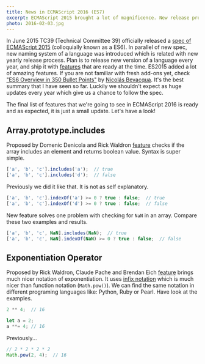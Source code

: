 ```yaml
---
title: News in ECMAScript 2016 (ES7)
excerpt: ECMAScript 2015 brought a lot of magnificence. New release process is going to introduce few small features every year. Have a look what is new in ES2016.
photo: 2016-02-03.jpg
---
```


In June 2015 TC39 (Technical Committee 39) officially released a [spec of ECMAScript 2015](http://www.ecma-international.org/ecma-262/6.0/) (colloquially known as a ES6). In parallel of new spec, new naming system of a language was introduced which is related with new yearly release process. Plan is to release new version of a language every year, and ship it with [features](https://github.com/tc39/ecma262/blob/master/README.md) that are ready at the time. ES2015 added a lot of amazing features. If you are not familiar with fresh add-ons yet, check ["ES6 Overview in 350 Bullet Points"](https://ponyfoo.com/articles/es6) by [Nicolás Bevacqua](https://twitter.com/nzgb?lang=en). It's the best summary that I have seen so far. Luckily we shouldn't expect as huge updates every year which give us a chance to follow the spec.

The final list of features that we're going to see in ECMAScript 2016 is ready and as expected, it is just a small update. Let's have a look!

## Array.prototype.includes

Proposed by Domenic Denicola and Rick Waldron [feature](https://github.com/tc39/Array.prototype.includes/) checks if the array includes an element and returns boolean value. Syntax is super simple.

```js
['a', 'b', 'c'].includes('a');  // true
['a', 'b', 'c'].includes('d');  // false
```

Previously we did it like that. It is not as self explanatory.

```js
['a', 'b', 'c'].indexOf('a') >= 0 ? true : false;  // true
['a', 'b', 'c'].indexOf('d') >= 0 ? true : false;  // false
```

New feature solves one problem with checking for `NaN` in an array. Compare these two examples and results.

```js
['a', 'b', 'c', NaN].includes(NaN);  // true
['a', 'b', 'c', NaN].indexOf(NaN) >= 0 ? true : false;  // false
```

## Exponentiation Operator

Proposed by Rick Waldron, Claude Pache and Brendan Eich [feature](https://github.com/rwaldron/exponentiation-operator) brings much nicer notation of exponentiation. It uses [infix notation](https://en.wikipedia.org/wiki/Infix_notation) which is much nicer than function notation (`Math.pow()`). We can find the same notation in different programing languages like: Python, Ruby or Pearl. Have look at the examples.

```js
2 ** 4;  // 16
```

```js
let a = 2;
a **= 4; // 16
```

Previously...

```js
// 2 * 2 * 2 * 2
Math.pow(2, 4);  // 16
```
